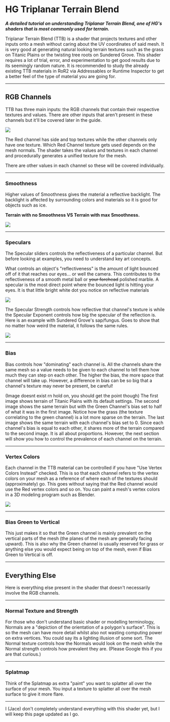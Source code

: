 # HG Triplanar Terrain Blend
***A detailed tutorial on understanding Triplanar Terrain Blend, one of HG's shaders that is most commonly used for terrain.***

Triplanar Terrain Blend (TTB) is a shader that projects textures and other inputs onto a mesh without caring about the UV coordinates of said mesh. It is very good at generating natural looking terrain textures such as the grass on Titanic Plains or the twisting tree roots on Sundered Grove. This shader requires a lot of trial, error, and experimentation to get good results due to its seemingly random nature. It is recommended to study the already existing TTB materials in RoR2 via Addressables or Runtime Inspector to get a better feel of the type of material you are going for.

---

## RGB Channels
TTB has three main inputs: the RGB channels that contain their respective textures and values. There are other inputs that aren't present in these channels but it'll be covered later in the guide.

![](https://cdn.discordapp.com/attachments/492876113454956554/1014327535896641616/unknown.png)

The Red channel has side and top textures while the other channels only have one texture. Which Red Channel texture gets used depends on the mesh normals. The shader takes the values and textures in each channel and procedurally generates a unified texture for the mesh.

There are other values in each channel so these will be covered individually.

---

### Smoothness
Higher values of Smoothness gives the material a reflective backlight. The backlight is affected by surrounding colors and materials so it is good for objects such as ice.

**Terrain with no Smoothness VS Terrain with max Smoothness.**

![](https://cdn.discordapp.com/attachments/492876113454956554/1014346787915571200/unknown.png)

---

### Speculars
The Specular sliders controls the reflectiveness of a particular channel. But before looking at examples, you need to understand key art concepts. 

What controls an object's "reflectiveness" is the amount of light bounced off of it that reaches our eyes... or well the camera. This contributes to the reflectiveness of a smooth metal ball or ~~your forehead~~ polished marble. A specular is the most direct point where the bounced light is hitting your eyes. It is that little bright white dot you notice on reflective materials

![](https://cdn.discordapp.com/attachments/492876113454956554/1014341904739090514/unknown.png)

The Specular Strength controls how reflective that channel's texture is while the Specular Exponent controls how big the specular of the reflection is. Here is an example with Sundered Grove's sap/fungus. Goes to show that no matter how weird the material, it follows the same rules.

![](https://cdn.discordapp.com/attachments/492876113454956554/1014345930318819429/unknown.png)

---

### Bias

Bias controls how "dominating" each channel is. All the channels share the same mesh so a value needs to be given to each channel to tell them how much they can step on each other. The higher the bias, the more space that channel will take up. However, a difference in bias can be so big that a channel's texture may never be present, be careful!


(Image doesnt exist rn hold on, you should get the point though)
The first image shows terrain of Titanic Plains with its default settings. The second image shows the same terrain but with the Green Channel's bias set to half of what it was in the first image. Notice how the grass (the texture correlating to the green channel) is a lot more sparse on the terrain. The last image shows the same terrain with each channel's bias set to 0. Since each channel's bias is equal to each other, it shares more of the terrain compared to the second image. It is all about proportions. However, the next section will show you how to control the prevalence of each channel on the terrain.

---

### Vertex Colors

Each channel in the TTB material can be controlled if you have "Use Vertex Colors Instead" checked. This is so that each channel refers to the vertex colors on your mesh as a reference of where each of the textures should (approximately) go. This goes without saying that the Red channel would use the Red vertex colors and so on. You can paint a mesh's vertex colors in a 3D modeling program such as Blender.

![](https://cdn.discordapp.com/attachments/492876113454956554/1014354792233050142/unknown.png)

---

### Bias Green to Vertical

This just makes it so that the Green channel is mainly prevalent on the vertical parts of the mesh (the planes of the mesh are generally facing upward). This is also why the Green channel is usually reserved for grass or anything else you would expect being on top of the mesh, even if Bias Green to Vertical is off.

---

## Everything Else
Here is everything else present in the shader that doesn't necessarily involve the RGB channels.

---

### Normal Texture and Strength

For those who don't understand basic shader or modelling terminology, Normals are a "depiction of the orientation of a polygon's surface". This is so the mesh can have more detail whilst also not wasting computing power on extra vertices. You could say its a lighting illusion of some sort. The Normal texture controls how the Normals would look on the mesh while the Normal strength controls how prevalent they are. (Please Google this if you are that curious.)

---

### Splatmap

Think of the Splatmap as extra "paint" you want to splatter all over the surface of your mesh. You input a texture to splatter all over the mesh surface to give it more flare.

---

I (Jace) don't completely understand everything with this shader yet, but I will keep this page updated as I go.